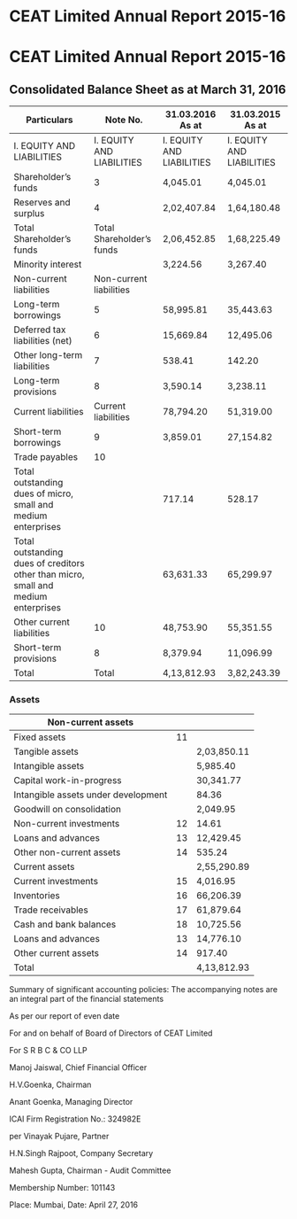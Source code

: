 # CEAT Limited Annual Report 2015-16

# CEAT Limited Annual Report 2015-16

## Consolidated Balance Sheet as at March 31, 2016

|Particulars|Note No.|31.03.2016 As at|31.03.2015 As at|
|---|---|---|---|
|I. EQUITY AND LIABILITIES|I. EQUITY AND LIABILITIES|I. EQUITY AND LIABILITIES|I. EQUITY AND LIABILITIES|
|Shareholder’s funds|3|4,045.01|4,045.01|
|Reserves and surplus|4|2,02,407.84|1,64,180.48|
|Total Shareholder’s funds|Total Shareholder’s funds|2,06,452.85|1,68,225.49|
|Minority interest| |3,224.56|3,267.40|
|Non-current liabilities|Non-current liabilities| | |
|Long-term borrowings|5|58,995.81|35,443.63|
|Deferred tax liabilities (net)|6|15,669.84|12,495.06|
|Other long-term liabilities|7|538.41|142.20|
|Long-term provisions|8|3,590.14|3,238.11|
|Current liabilities|Current liabilities|78,794.20|51,319.00|
|Short-term borrowings|9|3,859.01|27,154.82|
|Trade payables|10| | |
|Total outstanding dues of micro, small and medium enterprises| |717.14|528.17|
|Total outstanding dues of creditors other than micro, small and medium enterprises| |63,631.33|65,299.97|
|Other current liabilities|10|48,753.90|55,351.55|
|Short-term provisions|8|8,379.94|11,096.99|
|Total|Total|4,13,812.93|3,82,243.39|

### Assets

|Non-current assets| | |
|---|---|---|
|Fixed assets|11| |
|Tangible assets| |2,03,850.11|1,50,113.44|
|Intangible assets| |5,985.40|5,813.70|
|Capital work-in-progress| |30,341.77|22,902.43|
|Intangible assets under development| |84.36|0.00|
|Goodwill on consolidation| |2,049.95|2,153.11|
|Non-current investments|12|14.61|0.43|
|Loans and advances|13|12,429.45|8,307.42|
|Other non-current assets|14|535.24|942.96|
|Current assets| |2,55,290.89|1,90,233.49|
|Current investments|15|4,016.95|31,243.32|
|Inventories|16|66,206.39|68,014.53|
|Trade receivables|17|61,879.64|70,495.18|
|Cash and bank balances|18|10,725.56|12,362.91|
|Loans and advances|13|14,776.10|8,243.49|
|Other current assets|14|917.40|1,650.47|
|Total| |4,13,812.93|3,82,243.39|

Summary of significant accounting policies: The accompanying notes are an integral part of the financial statements

As per our report of even date

For and on behalf of Board of Directors of CEAT Limited

For S R B C & CO LLP

Manoj Jaiswal, Chief Financial Officer

H.V.Goenka, Chairman

Anant Goenka, Managing Director

ICAI Firm Registration No.: 324982E

per Vinayak Pujare, Partner

H.N.Singh Rajpoot, Company Secretary

Mahesh Gupta, Chairman - Audit Committee

Membership Number: 101143

Place: Mumbai, Date: April 27, 2016